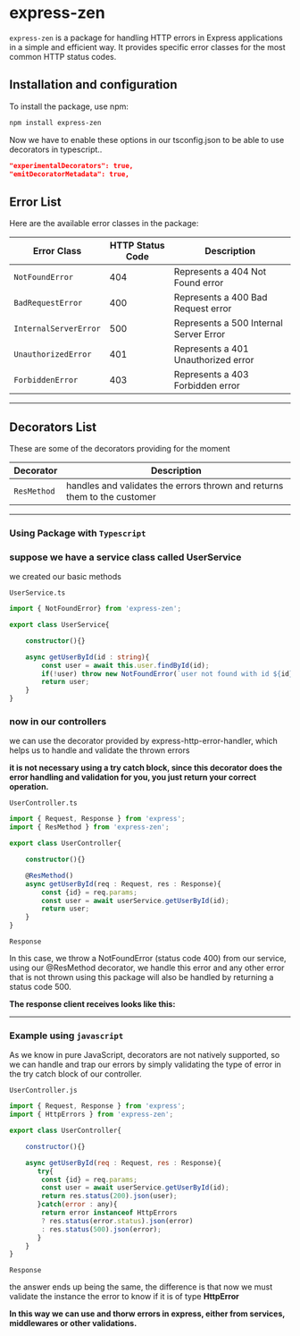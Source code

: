 # express-zen

`express-zen` is a package for handling HTTP errors in Express applications in a simple and efficient way. It provides specific error classes for the most common HTTP status codes.

## Installation and configuration

To install the package, use npm:

```bash
npm install express-zen
```

Now we have to enable these options in our tsconfig.json to be able to use decorators in typescript..

```json
"experimentalDecorators": true,
"emitDecoratorMetadata": true,  
```


## Error List

Here are the available error classes in the package:

| Error Class           | HTTP Status Code | Description                            |
| --------------------- | ---------------- | -------------------------------------- |
| `NotFoundError`       | 404              | Represents a 404 Not Found error       |
| `BadRequestError`     | 400              | Represents a 400 Bad Request error     |
| `InternalServerError` | 500              | Represents a 500 Internal Server Error |
| `UnauthorizedError`   | 401              | Represents a 401 Unauthorized error    |
| `ForbiddenError`      | 403              | Represents a 403 Forbidden error       |

---

## Decorators List

These are some of the decorators providing for the moment

| Decorator            | Description                                                                |
| ---------------------| ---------------------------------------------------------------------------|
| `ResMethod`          | handles and validates the errors thrown and returns them to the customer   | 

---

### Using Package with `Typescript`


### suppose we have a service class called UserService

we created our basic methods 

`UserService.ts`

```typescript
import { NotFoundError} from 'express-zen';

export class UserService{

    constructor(){}

    async getUserById(id : string){
        const user = await this.user.findById(id);
        if(!user) throw new NotFoundError(`user not found with id ${id}`);
        return user;
    }
}

```

### now in our controllers

we can use the decorator provided by express-http-error-handler, which helps us to handle and validate the thrown errors

**it is not necessary using a try catch block, since this decorator does the error handling and validation for you, you just return your correct operation.**

`UserController.ts`

```typescript
import { Request, Response } from 'express';
import { ResMethod } from 'express-zen';

export class UserController{

    constructor(){}

    @ResMethod()
    async getUserById(req : Request, res : Response){
        const {id} = req.params;
        const user = await userService.getUserById(id);
        return user;
    }
}

```
`Response`

In this case, we throw a NotFoundError (status code 400) from our service, using our @ResMethod decorator, we handle this error and any other error that is not thrown using this package will also be handled by returning a status code 500.

**The response client receives looks like this:**

---

### Example using `javascript`

As we know in pure JavaScript, decorators are not natively supported, so we can handle and trap our errors by simply validating the type of error in the try catch block of our controller.

`UserController.js`


```javascript
import { Request, Response } from 'express';
import { HttpErrors } from 'express-zen';

export class UserController{

    constructor(){}

    async getUserById(req : Request, res : Response){
       try{
        const {id} = req.params;
        const user = await userService.getUserById(id);
        return res.status(200).json(user);
       }catch(error : any){
        return error instanceof HttpErrors
        ? res.status(error.status).json(error)
        : res.status(500).json(error);
       }
    }
}
```

`Response`

the answer ends up being the same, the difference is that now we must validate the instance the error to know if it is of type **HttpError**


**In this way we can use and thorw errors in express, either from services, middlewares or other validations.**
